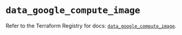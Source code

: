 # `data_google_compute_image`

Refer to the Terraform Registry for docs: [`data_google_compute_image`](https://registry.terraform.io/providers/hashicorp/google/5.16.0/docs/data-sources/compute_image).
